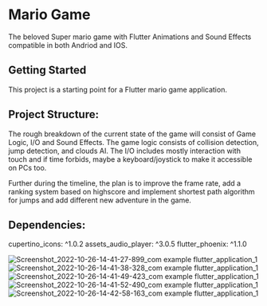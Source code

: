 # Mario Game

The beloved Super mario game with Flutter Animations and Sound Effects compatible in both Andriod and IOS.

## Getting Started

This project is a starting point for a Flutter mario game application.

## Project Structure:

The rough breakdown of the current state of the game will consist of Game Logic, I/O and Sound Effects. The game logic consists of collision detection, jump detection, and clouds AI. The I/O includes mostly interaction with touch and if time forbids, maybe a keyboard/joystick to make it accessible on PCs too.


Further during the timeline, the plan is to improve the frame rate, add a ranking system based on highscore and implement shortest path algorithm for jumps and add different new adventure in the game.

## Dependencies:

  cupertino_icons: ^1.0.2
  assets_audio_player: ^3.0.5
  flutter_phoenix: ^1.1.0
  
  
![Screenshot_2022-10-26-14-41-27-899_com example flutter_application_1](https://user-images.githubusercontent.com/88575762/197987970-33c508cb-d75d-4489-b302-c01ef1e3adaf.jpg)
![Screenshot_2022-10-26-14-41-38-328_com example flutter_application_1](https://user-images.githubusercontent.com/88575762/197987988-c72f1f6a-4fcd-4620-b2fa-1a587a987069.jpg)
![Screenshot_2022-10-26-14-41-49-423_com example flutter_application_1](https://user-images.githubusercontent.com/88575762/197988037-05907fef-af68-4b6b-adea-7adb92c1d4ba.jpg)
![Screenshot_2022-10-26-14-41-52-490_com example flutter_application_1](https://user-images.githubusercontent.com/88575762/197988100-f4e651ca-eb87-412e-904a-2df8b9674f92.jpg)
![Screenshot_2022-10-26-14-42-58-163_com example flutter_application_1](https://user-images.githubusercontent.com/88575762/197988117-bb6d5d31-b0d0-4790-9047-7eb1e425af74.jpg)
